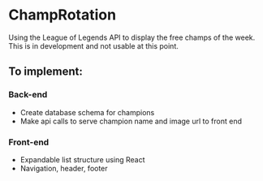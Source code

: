 # ChampRotation
Using the League of Legends API to display the free champs of the week. 
This is in development and not usable at this point.

## To implement:  

### Back-end  
- Create database schema for champions
- Make api calls to serve champion name and image url to front end

### Front-end

- Expandable list structure using React
- Navigation, header, footer

